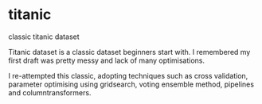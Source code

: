 # titanic
classic titanic dataset

Titanic dataset is a classic dataset beginners start with.
I remembered my first draft was pretty messy and lack of many optimisations.

I re-attempted this classic, adopting techniques such as cross validation, parameter optimising using gridsearch, voting ensemble method, pipelines and columntransformers.

